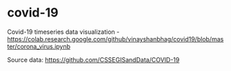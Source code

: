 # covid-19
Covid-19 timeseries data visualization - https://colab.research.google.com/github/vinayshanbhag/covid19/blob/master/corona_virus.ipynb

Source data: https://github.com/CSSEGISandData/COVID-19
